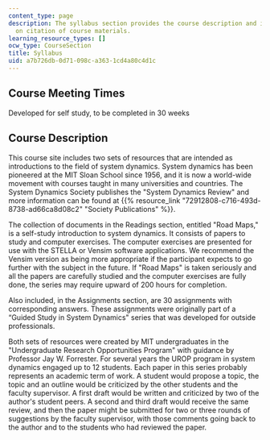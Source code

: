 ```yaml
---
content_type: page
description: The syllabus section provides the course description and information
  on citation of course materials.
learning_resource_types: []
ocw_type: CourseSection
title: Syllabus
uid: a7b726db-0d71-098c-a363-1cd4a80c4d1c
---
```


Course Meeting Times
--------------------

Developed for self study, to be completed in 30 weeks

Course Description
------------------

This course site includes two sets of resources that are intended as introductions to the field of system dynamics. System dynamics has been pioneered at the MIT Sloan School since 1956, and it is now a world-wide movement with courses taught in many universities and countries. The System Dynamics Society publishes the "System Dynamics Review" and more information can be found at {{% resource_link "72912808-c716-493d-8738-ad66ca8d08c2" "Society Publications" %}}.

The collection of documents in the Readings section, entitled "Road Maps," is a self-study introduction to system dynamics. It consists of papers to study and computer exercises. The computer exercises are presented for use with the STELLA or Vensim software applications. We recommend the Vensim version as being more appropriate if the participant expects to go further with the subject in the future. If "Road Maps" is taken seriously and all the papers are carefully studied and the computer exercises are fully done, the series may require upward of 200 hours for completion.

Also included, in the Assignments section, are 30 assignments with corresponding answers. These assignments were originally part of a “Guided Study in System Dynamics" series that was developed for outside professionals.

Both sets of resources were created by MIT undergraduates in the "Undergraduate Research Opportunities Program" with guidance by Professor Jay W. Forrester. For several years the UROP program in system dynamics engaged up to 12 students. Each paper in this series probably represents an academic term of work. A student would propose a topic, the topic and an outline would be criticized by the other students and the faculty supervisor. A first draft would be written and criticized by two of the author's student peers. A second and third draft would receive the same review, and then the paper might be submitted for two or three rounds of suggestions by the faculty supervisor, with those comments going back to the author and to the students who had reviewed the paper.